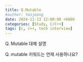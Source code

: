 ```yaml
---
title: Q.Mutable
#author: Yoojeong
date: 2024-11-13 12:00:00 +0800
categories: [Study, C/C++]
tags: [c, c++, tech interview]
---
```



Q. Mutable 대해 설명   
  
Q. mutable 키워드는 언제 사용하나요?  